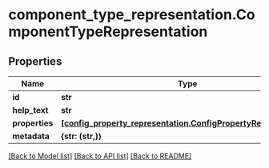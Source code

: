 # component_type_representation.ComponentTypeRepresentation

## Properties
Name | Type | Description | Notes
------------ | ------------- | ------------- | -------------
**id** | **str** |  | [optional] 
**help_text** | **str** |  | [optional] 
**properties** | [**[config_property_representation.ConfigPropertyRepresentation]**](ConfigPropertyRepresentation.md) |  | [optional] 
**metadata** | **{str: (str,)}** |  | [optional] 

[[Back to Model list]](../README.md#documentation-for-models) [[Back to API list]](../README.md#documentation-for-api-endpoints) [[Back to README]](../README.md)


